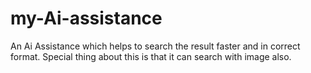 # my-Ai-assistance
An Ai Assistance which helps to search the result faster and in correct format. Special thing about this is that it can search with image also.
